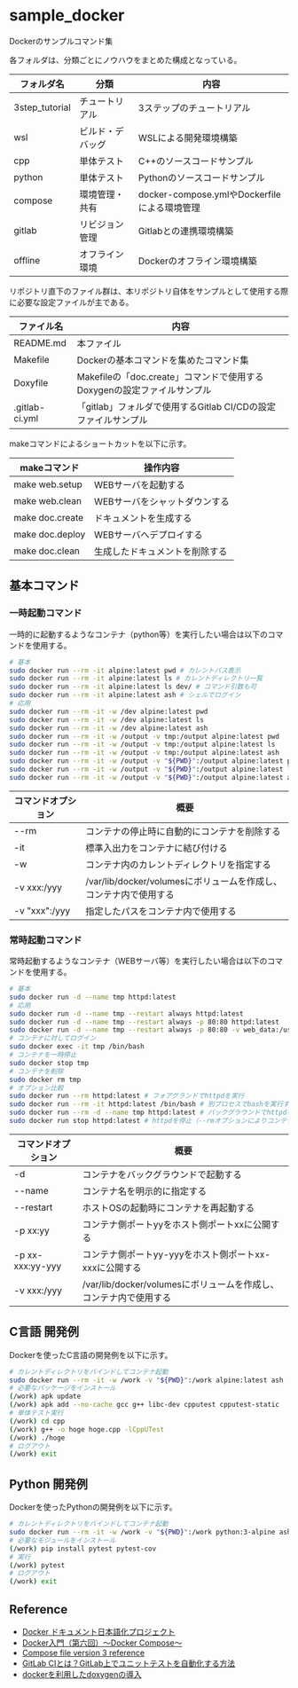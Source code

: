 # sample_docker
Dockerのサンプルコマンド集

各フォルダは、分類ごとにノウハウをまとめた構成となっている。

| フォルダ名 | 分類 | 内容 |
| --- | --- | --- |
| 3step_tutorial | チュートリアル | 3ステップのチュートリアル |
| wsl | ビルド・デバッグ | WSLによる開発環境構築 |
| cpp | 単体テスト | C++のソースコードサンプル |
| python | 単体テスト | Pythonのソースコードサンプル |
| compose | 環境管理・共有 | docker-compose.ymlやDockerfileによる環境管理 |
| gitlab | リビジョン管理 | Gitlabとの連携環境構築 |
| offline | オフライン環境 | Dockerのオフライン環境構築 |

リポジトリ直下のファイル群は、本リポジトリ自体をサンプルとして使用する際に必要な設定ファイルが主である。

| ファイル名 | 内容 |
| --- | --- |
| README.md | 本ファイル |
| Makefile | Dockerの基本コマンドを集めたコマンド集 |
| Doxyfile | Makefileの「doc.create」コマンドで使用するDoxygenの設定ファイルサンプル |
| .gitlab-ci.yml | 「gitlab」フォルダで使用するGitlab CI/CDの設定ファイルサンプル |

makeコマンドによるショートカットを以下に示す。

| makeコマンド | 操作内容 |
| --- | --- |
| make web.setup | WEBサーバを起動する |
| make web.clean | WEBサーバをシャットダウンする |
| make doc.create | ドキュメントを生成する |
| make doc.deploy | WEBサーバへデプロイする |
| make doc.clean | 生成したドキュメントを削除する |

## 基本コマンド

### 一時起動コマンド

一時的に起動するようなコンテナ（python等）を実行したい場合は以下のコマンドを使用する。

``` bash
# 基本
sudo docker run --rm -it alpine:latest pwd # カレントパス表示
sudo docker run --rm -it alpine:latest ls # カレントディレクトリ一覧
sudo docker run --rm -it alpine:latest ls dev/ # コマンド引数も可
sudo docker run --rm -it alpine:latest ash # シェルでログイン
# 応用
sudo docker run --rm -it -w /dev alpine:latest pwd
sudo docker run --rm -it -w /dev alpine:latest ls
sudo docker run --rm -it -w /dev alpine:latest ash
sudo docker run --rm -it -w /output -v tmp:/output alpine:latest pwd
sudo docker run --rm -it -w /output -v tmp:/output alpine:latest ls
sudo docker run --rm -it -w /output -v tmp:/output alpine:latest ash
sudo docker run --rm -it -w /output -v "${PWD}":/output alpine:latest pwd
sudo docker run --rm -it -w /output -v "${PWD}":/output alpine:latest ls
sudo docker run --rm -it -w /output -v "${PWD}":/output alpine:latest ash
```

| コマンドオプション | 概要 |
| --- | --- |
| --rm | コンテナの停止時に自動的にコンテナを削除する |
| -it | 標準入出力をコンテナに結び付ける |
| -w | コンテナ内のカレントディレクトリを指定する |
| -v xxx:/yyy | /var/lib/docker/volumesにボリュームを作成し、コンテナ内で使用する |
| -v "xxx":/yyy | 指定したパスをコンテナ内で使用する |

### 常時起動コマンド

常時起動するようなコンテナ（WEBサーバ等）を実行したい場合は以下のコマンドを使用する。

``` bash
# 基本
sudo docker run -d --name tmp httpd:latest
# 応用
sudo docker run -d --name tmp --restart always httpd:latest
sudo docker run -d --name tmp --restart always -p 80:80 httpd:latest
sudo docker run -d --name tmp --restart always -p 80:80 -v web_data:/usr/local/apache2/htdocs httpd:latest
# コンテナに対してログイン
sudo docker exec -it tmp /bin/bash
# コンテナを一時停止
sudo docker stop tmp
# コンテナを削除
sudo docker rm tmp
# オプション比較
sudo docker run --rm httpd:latest # フォアグランドでhttpdを実行
sudo docker run --rm -it httpd:latest /bin/bash # 別プロセスでbashを実行する
sudo docker run --rm -d --name tmp httpd:latest # バックグラウンドでhttpdを実行
sudo docker run stop httpd:latest # httpdを停止（--rmオプションによりコンテナは削除）
```

| コマンドオプション | 概要 |
| --- | --- |
| -d | コンテナをバックグラウンドで起動する |
| --name | コンテナ名を明示的に指定する |
| --restart | ホストOSの起動時にコンテナを再起動する |
| -p xx:yy | コンテナ側ポートyyをホスト側ポートxxに公開する |
| -p xx-xxx:yy-yyy | コンテナ側ポートyy-yyyをホスト側ポートxx-xxxに公開する |
| -v xxx:/yyy | /var/lib/docker/volumesにボリュームを作成し、コンテナ内で使用する |

## C言語 開発例

Dockerを使ったC言語の開発例を以下に示す。

``` bash
# カレントディレクトリをバインドしてコンテナ起動
sudo docker run --rm -it -w /work -v "${PWD}":/work alpine:latest ash
# 必要なパッケージをインストール
(/work) apk update
(/work) apk add --no-cache gcc g++ libc-dev cpputest cpputest-static
# 単体テスト実行
(/work) cd cpp
(/work) g++ -o hoge hoge.cpp -lCppUTest
(/work) ./hoge
# ログアウト
(/work) exit
```

## Python 開発例

Dockerを使ったPythonの開発例を以下に示す。

``` bash
# カレントディレクトリをバインドしてコンテナ起動
sudo docker run --rm -it -w /work -v "${PWD}":/work python:3-alpine ash
# 必要なモジュールをインストール
(/work) pip install pytest pytest-cov
# 実行
(/work) pytest
# ログアウト
(/work) exit
```


## Reference

* [Docker ドキュメント日本語化プロジェクト](https://docs.docker.jp/)
* [Docker入門（第六回）〜Docker Compose〜](https://knowledge.sakura.ad.jp/16862/)
* [Compose file version 3 reference](https://docs.docker.com/compose/compose-file/compose-file-v3/)
* [GitLab CIとは？GitLab上でユニットテストを自動化する方法](https://techblog.nhn-techorus.com/archives/12531)
* [dockerを利用したdoxygenの導入](https://qiita.com/hyt-sasaki/items/8f8312e277d1a4815ab6)

